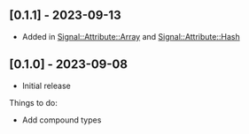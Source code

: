 ## [0.1.1] - 2023-09-13

- Added in [Signal::Attribute::Array](/lib/signal/attribute/array.rb) and [Signal::Attribute::Hash](/lib/signal/attribute/hash.rb)

## [0.1.0] - 2023-09-08

- Initial release

Things to do:

- Add compound types

